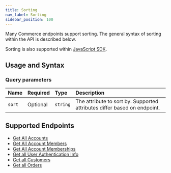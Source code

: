 ```yaml
---
title: Sorting
nav_label: Sorting
sidebar_position: 100
---
```


Many Commerce endpoints support sorting.  The general syntax of sorting within the API is described below.

Sorting is also supported within [JavaScript SDK](/docs/api-overview/sdk).

## Usage and Syntax

### Query parameters

| Name           | Required | Type     | Description                                                              |
|:---------------|:---------|:---------|:-------------------------------------------------------------------------|
| `sort`         | Optional | `string` | The attribute to sort by. Supported attributes differ based on endpoint. |


## Supported Endpoints

* [Get All Accounts](/docs/commerce-cloud/accounts/using-account-management-api/get-all-accounts)
* [Get All Account Members](/docs/commerce-cloud/accounts/using-account-members-api/get-all-account-members)
* [Get All Account Memberships](/docs/commerce-cloud/accounts/using-account-membership-api/get-all-account-memberships)
* [Get all User Authentication Info](/docs/commerce-cloud/authentication/single-sign-on/user-authentication-info-api/get-all-user-authentication-info.md)
* [Get all Customers](/docs/commerce-cloud/customer-management/customer-managment-api/get-all-customers)
* [Get all Orders](/docs/commerce-cloud/orders/orders-api/get-all-orders)
